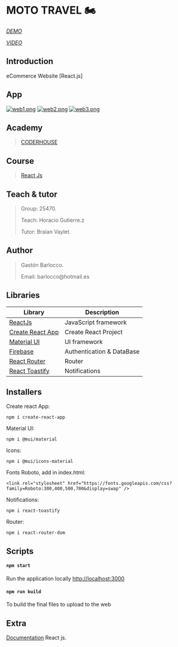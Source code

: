 # MOTO TRAVEL :motorcycle:

*<p>[DEMO](https://mototravelgastonbarlocco.netlify.app)*</p>
*<p>[VIDEO](https://youtube.com/watch?v=OtUsP7-1rp8)*</p>

## Introduction
eCommerce Website [React.js]

## App
[![web1.png](https://i.postimg.cc/4dh3hhNZ/web1.png)](https://postimg.cc/Q9hD2CTn)
[![web2.png](https://i.postimg.cc/gkp0nj9F/web2.png)](https://postimg.cc/grMp7YkN)
[![web3.png](https://i.postimg.cc/QNJ3Yqzw/web3.png)](https://postimg.cc/4nyqmpsQ)


## Academy
> [CODERHOUSE](https://www.coderhouse.com.uy)


## Course
> [React Js](https://www.coderhouse.com.uy/online/reactjs)


## Teach & tutor
> <p>Group: 25470.</p>
> <p>Teach: Horacio Gutierre.z</p>
> <p>Tutor: Braian Vaylet.</p> 


## Author
> <p>Gastón Barlocco. </p>
> <p>Email: barlocco@hotmail.es </p>


## Libraries

| Library                                                          | Description                 |
| ---------------------------------------------------------------- | ----------------------------|
| [ReactJs](https://es.reactjs.org/)                               | JavaScript framework        |
| [Create React App](https://github.com/facebook/create-react-app) | Create React Project        |
| [Material  UI](https://mui.com)                                  | UI framework                |
| [Firebase](https://firebase.google.com/?hl=es)                   | Authentication & DataBase   |
| [React Router](https://reactrouter.com/)                         | Router                      |
| [React Toastify](https://www.npmjs.com/package/react-toastify)   | Notifications               |


## Installers

Create react App:
``` 
npm i create-react-app
```

Material UI:
``` 
npm i @mui/material  
```

Icons:
``` 
npm i @mui/icons-material
```

Fonts Roboto, add in index.html:
``` 
<link rel="stylesheet" href="https://fonts.googleapis.com/css?family=Roboto:300,400,500,700&display=swap" /> 
```

Notifications:
``` 
npm i react-toastify 
```

Router:
``` 
npm i react-router-dom 
```

## Scripts

#### `npm start`
Run the application locally
[http://localhost:3000](http://localhost:3000)

#### `npm run build`
To build the final files to upload to the web


## Extra
[Documentation](https://reactjs.org/) React js.